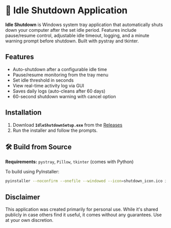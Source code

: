# 📴 Idle Shutdown Application

**Idle Shutdown** is Windows system tray application that automatically shuts down your computer after the set idle period. Features include pause/resume control, adjustable idle timeout, logging, and a minute warning prompt before shutdown. Built with pystray and tkinter.

## Features

- Auto-shutdown after a configurable idle time  
- Pause/resume monitoring from the tray menu  
- Set idle threshold in seconds  
- View real-time activity log via GUI  
- Saves daily logs (auto-cleans after 60 days)  
- 60-second shutdown warning with cancel option  

## Installation

1. Download **`IdleShutdownSetup.exe`** from the [Releases](https://github.com/your-username/your-repo/releases) 
2. Run the installer and follow the prompts.

## 🛠 Build from Source

**Requirements:** `pystray`, `Pillow`, `tkinter` (comes with Python)

To build using PyInstaller:

```bash
pyinstaller --noconfirm --onefile --windowed --icon=shutdown_icon.ico idle_shutdown_tray_app.py
```

## Disclaimer
This application was created primarily for personal use. While it's shared publicly in case others find it useful, it comes without any guarantees. Use at your own discretion.